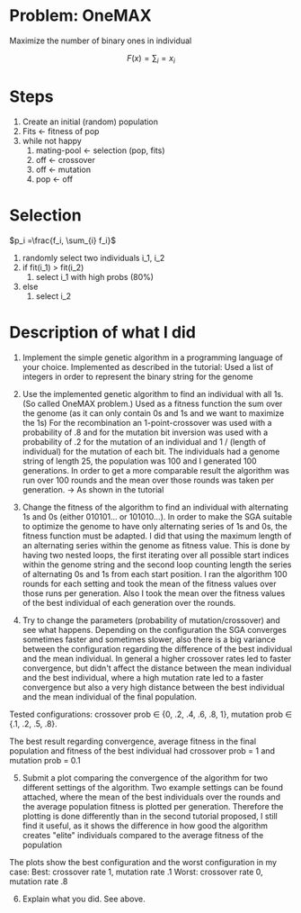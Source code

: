 # Problem: OneMAX
Maximize the number of binary ones in individual

$$F(x) = \sum_{i}=x_i$$

# Steps
1. Create an initial (random) population
2. Fits <- fitness of pop
3. while not happy
   1. mating-pool <- selection (pop, fits)
   2. off <- crossover
   3. off <- mutation
   4. pop <- off


# Selection
$p_i =\frac{f_i, \sum_{i} f_i}$
1. randomly select two individuals i_1, i_2
2. if fit(i_1) > fit(i_2)
   1. select i_1 with high probs (80%)
3. else
   1. select i_2


# Description of what I did
1. Implement the simple genetic algorithm in a programming language of your choice.
Implemented as described in the tutorial: Used a list of integers in order to represent the binary string for the genome

2. Use the implemented genetic algorithm to find an individual with all 1s. (So called OneMAX problem.)
Used as a fitness function the sum over the genome (as it can only contain 0s and 1s and we want to maximize the 1s)
For the recombination an 1-point-crossover was used with a probability of .8 and for the mutation bit inversion was used with a probability of .2 for the mutation of an individual and 1 / (length of individual) for the mutation of each bit.
The individuals had a genome string of length 25, the population was 100 and I generated 100 generations.
In order to get a more comparable result the algorithm was run over 100 rounds and the mean over those rounds was taken per generation.
-> As shown in the tutorial

3. Change the fitness of the algorithm to find an individual with alternating 1s and 0s (either 010101... or 101010...).
In order to make the SGA suitable to optimize the genome to have only alternating series of 1s and 0s, the fitness function must be adapted. I did that using the maximum length of an alternating series within the genome as fitness value. This is done by having two nested loops, the first iterating over all possible start indices within the genome string and the second loop counting length the series of alternating 0s and 1s from each start position.
I ran the algorithm 100 rounds for each setting and took the mean of the fitness values over those runs per generation. Also I took the mean over the fitness values of the best individual of each generation over the rounds.

4. Try to change the parameters (probability of mutation/crossover) and see what happens.
Depending on the configuration the SGA converges sometimes faster and sometimes slower, also there is a big variance between the configuration regarding the difference of the best individual and the mean individual.
In general a higher crossover rates led to faster convergence, but didn't affect the distance between the mean individual and the best individual, where a high mutation rate led to a faster convergence but also a very high distance between the best individual and the mean individual of the final population.

Tested configurations: crossover prob ∈ {0, .2, .4, .6, .8, 1}, mutation prob ∈ {.1, .2, .5, .8}.

The best result regarding convergence, average fitness in the final population and fitness of the best individual had crossover prob = 1 and mutation prob = 0.1

5. Submit a plot comparing the convergence of the algorithm for two different settings of the algorithm.
Two example settings can be found attached, where the mean of the best individuals over the rounds and the average population fitness is plotted per generation.
Therefore the plotting is done differently than in the second tutorial proposed, I still find it useful, as it shows the difference in how good the algorithm creates "elite" individuals compared to the average fitness of the population

The plots show the best configuration and the worst configuration in my case:
Best: crossover rate 1, mutation rate .1
Worst: crossover rate 0, mutation rate .8

6. Explain what you did.
See above.








